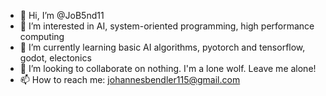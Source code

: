 - 👋 Hi, I’m @JoB5nd11
- 👀 I’m interested in AI, system-oriented programming, high performance computing
- 🌱 I’m currently learning basic AI algorithms, pyotorch and tensorflow, godot, electonics
- 💞️ I’m looking to collaborate on nothing. I'm a lone wolf. Leave me alone!
- 📫 How to reach me: johannesbendler115@gmail.com

<!--![Anurag's GitHub stats](https://github-readme-stats.vercel.app/api?username=JoB5nd11&show_icons=true&theme=radical&include_all_commits=true)

<!---
Xaver115/Xaver115 is a ✨ special ✨ repository because its `README.md` (this file) appears on your GitHub profile.
You can click the Preview link to take a look at your changes.
--->
